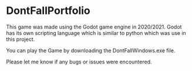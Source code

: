 # DontFallPortfolio
This game was made using the Godot game engine in 2020/2021. 
Godot has its own scripting language which is similar to python which was use in this project.

You can play the Game by downloading the DontFallWindows.exe file.

Please let me know if any bugs or issues were encountered.
